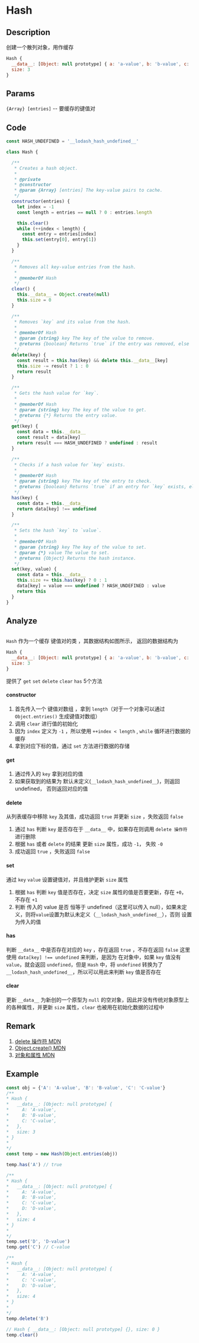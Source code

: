 # Hash 

## Description 
创建一个散列对象，用作缓存
```js
Hash {
  __data__: [Object: null prototype] { a: 'a-value', b: 'b-value', c: 'c-value' },
  size: 3
}
```
## Params
`{Array} [entries]` -- 要缓存的键值对

## Code
```js
const HASH_UNDEFINED = '__lodash_hash_undefined__'

class Hash {

  /**
   * Creates a hash object.
   *
   * @private
   * @constructor
   * @param {Array} [entries] The key-value pairs to cache.
   */
  constructor(entries) {
    let index = -1
    const length = entries == null ? 0 : entries.length

    this.clear()
    while (++index < length) {
      const entry = entries[index]
      this.set(entry[0], entry[1])
    }
  }

  /**
   * Removes all key-value entries from the hash.
   *
   * @memberOf Hash
   */
  clear() {
    this.__data__ = Object.create(null)
    this.size = 0
  }

  /**
   * Removes `key` and its value from the hash.
   *
   * @memberOf Hash
   * @param {string} key The key of the value to remove.
   * @returns {boolean} Returns `true` if the entry was removed, else `false`.
   */
  delete(key) {
    const result = this.has(key) && delete this.__data__[key]
    this.size -= result ? 1 : 0
    return result
  }

  /**
   * Gets the hash value for `key`.
   *
   * @memberOf Hash
   * @param {string} key The key of the value to get.
   * @returns {*} Returns the entry value.
   */
  get(key) {
    const data = this.__data__
    const result = data[key]
    return result === HASH_UNDEFINED ? undefined : result
  }

  /**
   * Checks if a hash value for `key` exists.
   *
   * @memberOf Hash
   * @param {string} key The key of the entry to check.
   * @returns {boolean} Returns `true` if an entry for `key` exists, else `false`.
   */
  has(key) {
    const data = this.__data__
    return data[key] !== undefined
  }

  /**
   * Sets the hash `key` to `value`.
   *
   * @memberOf Hash
   * @param {string} key The key of the value to set.
   * @param {*} value The value to set.
   * @returns {Object} Returns the hash instance.
   */
  set(key, value) {
    const data = this.__data__
    this.size += this.has(key) ? 0 : 1
    data[key] = value === undefined ? HASH_UNDEFINED : value
    return this
  }
}
```
## Analyze
<img  :src="$withBase('/assets/Hash.png')" />

`Hash` 作为一个缓存 键值对的类 ，其数据结构如图所示， 返回的数据结构为
```js
Hash {
  __data__: [Object: null prototype] { a: 'a-value', b: 'b-value', c: 'c-value' },
  size: 3
}
```

提供了 `get` `set` `delete` `clear` `has` 5个方法
#### constructor
1. 首先传入一个 键值对数组 ，拿到 `length`（对于一个对象可以通过 `Object.entries()` 生成键值对数组）
2. 调用 `clear` 进行值的初始化
3. 因为 `index` 定义为 `-1` ，所以使用 `++index < length` , `while` 循环进行数据的缓存
4. 拿到对应下标的值，通过 `set` 方法进行数据的存储

#### get
1. 通过传入的 `key` 拿到对应的值
2. 如果获取到的结果为 默认未定义(`__lodash_hash_undefined__`)，则返回 undefined， 否则返回对应的值

#### delete
从列表缓存中移除 `key` 及其值，成功返回 `true` 并更新 `size` ，失败返回 `false`
1. 通过 `has` 判断 `key` 是否存在于 `__data__` 中，如果存在则调用 `delete 操作符` 进行删除
2. 根据 `has` 或者 `delete` 的结果 更新 `size` 属性，成功 `-1`， 失败 `-0`
3. 成功返回 `true` ，失败返回 `false`

#### set
通过 `key` `value` 设置键值对，并且维护更新 `size` 属性
1. 根据 `has` 判断 `key` 值是否存在，决定 `size` 属性的值是否要更新，存在 `+0`， 不存在 `+1`
2. 判断 传入的 value 是否 恒等于 undefined（这里可以传入 null），如果未定义，则将`value`设置为默认未定义（`__lodash_hash_undefined__`），否则 设置为传入的值

#### has
判断 `__data__` 中是否存在对应的 `key` ，存在返回 `true` ，不存在返回 `false`
这里使用 `data[key] !== undefined` 来判断，是因为 在对象中，如果 `key` 值没有`value`，就会返回 `undefined`，但是 `Hash` 中，将 `undefined` 转换为了 `__lodash_hash_undefined__`，所以可以用此来判断 `key` 值是否存在

#### clear
更新 `__data__` 为新创的一个原型为 `null` 的空对象，因此并没有传统对象原型上的各种属性，并更新 `size` 属性，`clear` 也被用在初始化数据的过程中
## Remark
1. [delete 操作符 MDN](https://developer.mozilla.org/zh-CN/docs/Web/JavaScript/Reference/Operators/delete)
2. [Object.create() MDN](https://developer.mozilla.org/zh-CN/docs/Web/JavaScript/Reference/Global_Objects/Object/create)
3. [对象和属性 MDN](https://developer.mozilla.org/zh-CN/docs/Web/JavaScript/Guide/Working_with_Objects#%E5%AF%B9%E8%B1%A1%E5%92%8C%E5%B1%9E%E6%80%A7)
## Example
```js
const obj = {'A': 'A-value', 'B': 'B-value', 'C': 'C-value'}
/**
* Hash {
*   __data__: [Object: null prototype] {
*     A: 'A-value',
*     B: 'B-value',
*     C: 'C-value',
*   },
*   size: 3
* }
* 
*/
const temp = new Hash(Object.entries(obj))

temp.has('A') // true

/**
* Hash {
*   __data__: [Object: null prototype] {
*     A: 'A-value',
*     B: 'B-value',
*     C: 'C-value',
*     D: 'D-value',
*   },
*   size: 4
* }
* 
*/
temp.set('D', 'D-value')
temp.get('C') // C-value

/**
* Hash {
*   __data__: [Object: null prototype] {
*     A: 'A-value',
*     C: 'C-value',
*     D: 'D-value',
*   },
*   size: 4
* }
* 
*/
temp.delete('B')

// Hash { __data__: [Object: null prototype] {}, size: 0 }
temp.clear()
```
